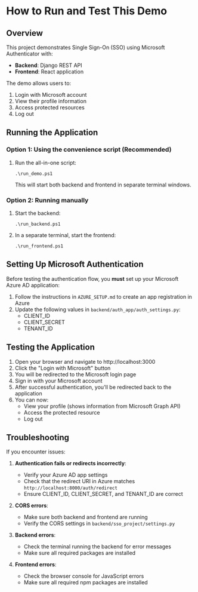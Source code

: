# How to Run and Test This Demo

## Overview

This project demonstrates Single Sign-On (SSO) using Microsoft Authenticator with:
- **Backend**: Django REST API
- **Frontend**: React application

The demo allows users to:
1. Login with Microsoft account
2. View their profile information
3. Access protected resources
4. Log out

## Running the Application

### Option 1: Using the convenience script (Recommended)

1. Run the all-in-one script:
   ```
   .\run_demo.ps1
   ```
   This will start both backend and frontend in separate terminal windows.

### Option 2: Running manually

1. Start the backend:
   ```
   .\run_backend.ps1
   ```

2. In a separate terminal, start the frontend:
   ```
   .\run_frontend.ps1
   ```

## Setting Up Microsoft Authentication

Before testing the authentication flow, you **must** set up your Microsoft Azure AD application:

1. Follow the instructions in `AZURE_SETUP.md` to create an app registration in Azure
2. Update the following values in `backend/auth_app/auth_settings.py`:
   - CLIENT_ID
   - CLIENT_SECRET
   - TENANT_ID

## Testing the Application

1. Open your browser and navigate to http://localhost:3000
2. Click the "Login with Microsoft" button
3. You will be redirected to the Microsoft login page
4. Sign in with your Microsoft account
5. After successful authentication, you'll be redirected back to the application
6. You can now:
   - View your profile (shows information from Microsoft Graph API)
   - Access the protected resource
   - Log out

## Troubleshooting

If you encounter issues:

1. **Authentication fails or redirects incorrectly**:
   - Verify your Azure AD app settings
   - Check that the redirect URI in Azure matches `http://localhost:8000/auth/redirect`
   - Ensure CLIENT_ID, CLIENT_SECRET, and TENANT_ID are correct

2. **CORS errors**:
   - Make sure both backend and frontend are running
   - Verify the CORS settings in `backend/sso_project/settings.py`

3. **Backend errors**:
   - Check the terminal running the backend for error messages
   - Make sure all required packages are installed

4. **Frontend errors**:
   - Check the browser console for JavaScript errors
   - Make sure all required npm packages are installed

